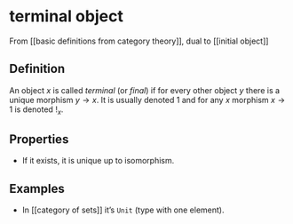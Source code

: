 # terminal object
From [[basic definitions from category theory]], dual to [[initial object]]

## Definition
An object $x$ is called _terminal_ (or _final_) if for every other object $y$ there is a unique morphism $y \to x$. It is usually denoted $1$ and for any $x$ morphism $x \to 1$ is denoted $!_{x}$.

## Properties
- If it exists, it is unique up to isomorphism.

## Examples
- In [[category of sets]] it’s `Unit` (type with one element).